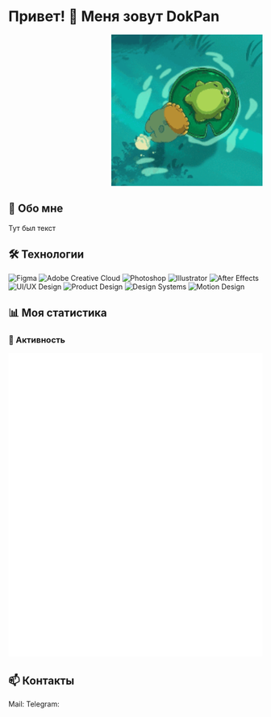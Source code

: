 # Привет! 👋 Меня зовут DokPan

<p align="right">
  <img src="https://raw.githubusercontent.com/DokPan/DokPan/main/jaba.gif" width="300" alt="Веселые жабки"/>
</p>

## 🚀 Обо мне
Тут был текст

## 🛠️ Технологии
![Figma](https://img.shields.io/badge/Figma-F24E1E?style=for-the-badge&logo=figma&logoColor=white)
![Adobe Creative Cloud](https://img.shields.io/badge/Adobe%20Creative%20Cloud-DA1F26?style=for-the-badge&logo=adobe%20creative%20cloud&logoColor=white)
![Photoshop](https://img.shields.io/badge/Photoshop-31A8FF?style=for-the-badge&logo=adobephotoshop&logoColor=white)
![Illustrator](https://img.shields.io/badge/Illustrator-FF9A00?style=for-the-badge&logo=adobeillustrator&logoColor=white)
![After Effects](https://img.shields.io/badge/After%20Effects-9999FF?style=for-the-badge&logo=adobeaftereffects&logoColor=white)
![UI/UX Design](https://img.shields.io/badge/UI/UX-Design-FF6B6B?style=for-the-badge&logo=uiux&logoColor=white)
![Product Design](https://img.shields.io/badge/Product%20Design-4ECDC4?style=for-the-badge)
![Design Systems](https://img.shields.io/badge/Design%20Systems-45B7D1?style=for-the-badge)
![Motion Design](https://img.shields.io/badge/Motion%20Design-96CEB4?style=for-the-badge)

## 📊 Моя статистика

### 🦑 Активность
![General Metrics](https://raw.githubusercontent.com/DokPan/DokPan/main/metrics/general.svg)

## 📫 Контакты
Mail:
Telegram: 
